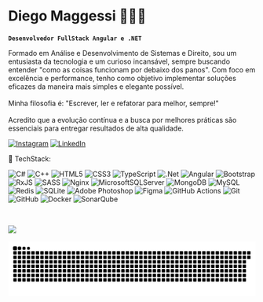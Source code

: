 # Diego Maggessi 👾👨‍💻
**`Desenvolvedor FullStack Angular e .NET`**
<p align="left"> Formado em Análise e Desenvolvimento de Sistemas e Direito, sou um entusiasta da tecnologia e um curioso incansável, sempre buscando entender "como as coisas funcionam por debaixo dos panos". Com foco em excelência e performance, tenho como objetivo implementar soluções eficazes da maneira mais simples e elegante possível.<br><br>Minha filosofia é: "Escrever, ler e refatorar para melhor, sempre!"<br><br> Acredito que a evolução contínua e a busca por melhores práticas são essenciais para entregar resultados de alta qualidade.

<br>

[![Instagram][instagram-shield]][instagram-url]
[![LinkedIn][linkedin-shield]][linkedin-url]

📲 TechStack:

![C#](https://img.shields.io/badge/c%23-%23239120.svg?style=for-the-badge&logo=csharp&logoColor=white) ![C++](https://img.shields.io/badge/c++-%2300599C.svg?style=for-the-badge&logo=c%2B%2B&logoColor=white) ![HTML5](https://img.shields.io/badge/html5-%23E34F26.svg?style=for-the-badge&logo=html5&logoColor=white) ![CSS3](https://img.shields.io/badge/css3-%231572B6.svg?style=for-the-badge&logo=css3&logoColor=white) ![TypeScript](https://img.shields.io/badge/typescript-%23007ACC.svg?style=for-the-badge&logo=typescript&logoColor=white) ![.Net](https://img.shields.io/badge/.NET-5C2D91?style=for-the-badge&logo=.net&logoColor=white) ![Angular](https://img.shields.io/badge/angular-%23DD0031.svg?style=for-the-badge&logo=angular&logoColor=white) ![Bootstrap](https://img.shields.io/badge/bootstrap-%238511FA.svg?style=for-the-badge&logo=bootstrap&logoColor=white) ![RxJS](https://img.shields.io/badge/rxjs-%23B7178C.svg?style=for-the-badge&logo=reactivex&logoColor=white) ![SASS](https://img.shields.io/badge/SASS-hotpink.svg?style=for-the-badge&logo=SASS&logoColor=white) ![Nginx](https://img.shields.io/badge/nginx-%23009639.svg?style=for-the-badge&logo=nginx&logoColor=white) ![MicrosoftSQLServer](https://img.shields.io/badge/Microsoft%20SQL%20Server-CC2927?style=for-the-badge&logo=microsoft%20sql%20server&logoColor=white) ![MongoDB](https://img.shields.io/badge/MongoDB-%234ea94b.svg?style=for-the-badge&logo=mongodb&logoColor=white) ![MySQL](https://img.shields.io/badge/mysql-4479A1.svg?style=for-the-badge&logo=mysql&logoColor=white) ![Redis](https://img.shields.io/badge/redis-%23DD0031.svg?style=for-the-badge&logo=redis&logoColor=white) ![SQLite](https://img.shields.io/badge/sqlite-%2307405e.svg?style=for-the-badge&logo=sqlite&logoColor=white) ![Adobe Photoshop](https://img.shields.io/badge/adobe%20photoshop-%2331A8FF.svg?style=for-the-badge&logo=adobe%20photoshop&logoColor=white) ![Figma](https://img.shields.io/badge/figma-%23F24E1E.svg?style=for-the-badge&logo=figma&logoColor=white) ![GitHub Actions](https://img.shields.io/badge/github%20actions-%232671E5.svg?style=for-the-badge&logo=githubactions&logoColor=white) ![Git](https://img.shields.io/badge/git-%23F05033.svg?style=for-the-badge&logo=git&logoColor=white) ![GitHub](https://img.shields.io/badge/github-%23121011.svg?style=for-the-badge&logo=github&logoColor=white) ![Docker](https://img.shields.io/badge/docker-%230db7ed.svg?style=for-the-badge&logo=docker&logoColor=white) ![SonarQube](https://img.shields.io/badge/SonarQube-black?style=for-the-badge&logo=sonarqube&logoColor=4E9BCD)

<br>

![](https://nirzak-streak-stats.vercel.app/?user=dimaggessi&theme=dark&hide_border=true)<br/>

<picture>
  <source media="(prefers-color-scheme: dark)" srcset="https://raw.githubusercontent.com/dimaggessi/dimaggessi/output/github-snake-dark.svg" />
  <source media="(prefers-color-scheme: light)" srcset="https://raw.githubusercontent.com/dimaggessi/dimaggessi/output/github-snake.svg" />
  <img alt="github-snake" src="https://raw.githubusercontent.com/dimaggessi/dimaggessi/output/github-snake.svg" />
</picture>

<!--- Shields --->
[linkedin-shield]: https://img.shields.io/badge/LinkedIn-0077B5?style=for-the-badge&logo=linkedin&logoColor=white
[instagram-shield]: https://img.shields.io/badge/Instagram-E4405F?style=for-the-badge&logo=instagram&logoColor=white

<!--- Urls --->
[linkedin-url]: https://br.linkedin.com/in/dimaggessi
[instagram-url]: https://instagram.com/dimaggessi

